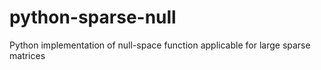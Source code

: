 # python-sparse-null
Python implementation of null-space function applicable for large sparse matrices
